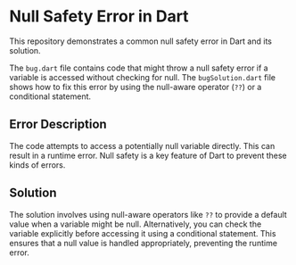 # Null Safety Error in Dart

This repository demonstrates a common null safety error in Dart and its solution.

The `bug.dart` file contains code that might throw a null safety error if a variable is accessed without checking for null. The `bugSolution.dart` file shows how to fix this error by using the null-aware operator (`??`) or a conditional statement.

## Error Description

The code attempts to access a potentially null variable directly. This can result in a runtime error.  Null safety is a key feature of Dart to prevent these kinds of errors.

## Solution

The solution involves using null-aware operators like `??` to provide a default value when a variable might be null. Alternatively, you can check the variable explicitly before accessing it using a conditional statement. This ensures that a null value is handled appropriately, preventing the runtime error.